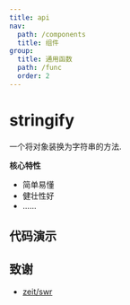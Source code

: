 ```yaml
---
title: api
nav:
  path: /components
  title: 组件
group:
  title: 通用函数
  path: /func
  order: 2
---
```


# stringify

一个将对象装换为字符串的方法.

**核心特性**
* 简单易懂
* 健壮性好
* ......

## 代码演示


## 致谢
- [zeit/swr](https://github.com/zeit/swr)
